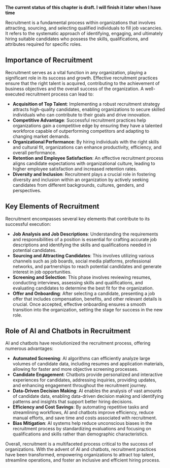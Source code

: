**The current status of this chapter is draft. I will finish it later when I have time**

Recruitment is a fundamental process within organizations that involves attracting, sourcing, and selecting qualified individuals to fill job vacancies. It refers to the systematic approach of identifying, engaging, and ultimately hiring suitable candidates who possess the skills, qualifications, and attributes required for specific roles.

Importance of Recruitment
-------------------------

Recruitment serves as a vital function in any organization, playing a significant role in its success and growth. Effective recruitment practices ensure that the right talent is acquired, contributing to the achievement of business objectives and the overall success of the organization. A well-executed recruitment process can lead to:

* **Acquisition of Top Talent**: Implementing a robust recruitment strategy attracts high-quality candidates, enabling organizations to secure skilled individuals who can contribute to their goals and drive innovation.
* **Competitive Advantage**: Successful recruitment practices help organizations gain a competitive edge by ensuring they have a talented workforce capable of outperforming competitors and adapting to changing market demands.
* **Organizational Performance**: By hiring individuals with the right skills and cultural fit, organizations can enhance productivity, efficiency, and overall performance.
* **Retention and Employee Satisfaction**: An effective recruitment process aligns candidate expectations with organizational culture, leading to higher employee satisfaction and increased retention rates.
* **Diversity and Inclusion**: Recruitment plays a crucial role in fostering diversity and inclusion within an organization by actively seeking candidates from different backgrounds, cultures, genders, and perspectives.

Key Elements of Recruitment
---------------------------

Recruitment encompasses several key elements that contribute to its successful execution:

* **Job Analysis and Job Descriptions**: Understanding the requirements and responsibilities of a position is essential for crafting accurate job descriptions and identifying the skills and qualifications needed in potential candidates.
* **Sourcing and Attracting Candidates**: This involves utilizing various channels such as job boards, social media platforms, professional networks, and partnerships to reach potential candidates and generate interest in job opportunities.
* **Screening and Selection**: This phase involves reviewing resumes, conducting interviews, assessing skills and qualifications, and evaluating candidates to determine the best fit for the organization.
* **Offer and Onboarding**: After selecting a candidate, presenting a job offer that includes compensation, benefits, and other relevant details is crucial. Once accepted, effective onboarding ensures a smooth transition into the organization, setting the stage for success in the new role.

Role of AI and Chatbots in Recruitment
--------------------------------------

AI and chatbots have revolutionized the recruitment process, offering numerous advantages:

* **Automated Screening**: AI algorithms can efficiently analyze large volumes of candidate data, including resumes and application materials, allowing for faster and more objective screening processes.
* **Candidate Engagement**: Chatbots provide personalized and interactive experiences for candidates, addressing inquiries, providing updates, and enhancing engagement throughout the recruitment journey.
* **Data-Driven Decision Making**: AI enables the analysis of vast amounts of candidate data, enabling data-driven decision making and identifying patterns and insights that support better hiring decisions.
* **Efficiency and Cost Savings**: By automating repetitive tasks and streamlining workflows, AI and chatbots improve efficiency, reduce manual efforts, and save time and costs associated with recruitment.
* **Bias Mitigation**: AI systems help reduce unconscious biases in the recruitment process by standardizing evaluations and focusing on qualifications and skills rather than demographic characteristics.

Overall, recruitment is a multifaceted process critical to the success of organizations. With the advent of AI and chatbots, recruitment practices have been transformed, empowering organizations to attract top talent, streamline operations, and foster an inclusive and efficient hiring process.
